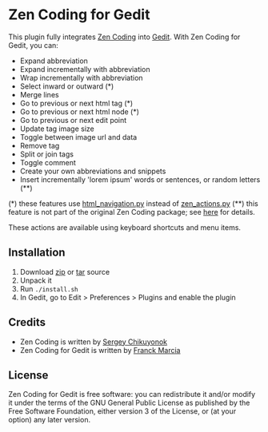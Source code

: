 Zen Coding for Gedit
====================

This plugin fully integrates [Zen Coding](http://code.google.com/p/zen-coding/) into [Gedit](http://projects.gnome.org/gedit/). With Zen Coding for Gedit, you can:

- Expand abbreviation
- Expand incrementally with abbreviation
- Wrap incrementally with abbreviation
- Select inward or outward (*)
- Merge lines
- Go to previous or next html tag (*)
- Go to previous or next html node (*)
- Go to previous or next edit point
- Update tag image size
- Toggle between image url and data
- Remove tag
- Split or join tags
- Toggle comment
- Create your own abbreviations and snippets
- Insert incrementally 'lorem ipsum' words or sentences, or random letters (**)

(*) these features use [html_navigation.py](http://github.com/fmarcia/zen-coding-gedit/blob/master/zencoding/html_navigation.py) instead of [zen_actions.py](http://github.com/fmarcia/zen-coding-gedit/blob/master/zencoding/zen_actions.py)
(**) this feature is not part of the original Zen Coding package; see [here](http://github.com/fmarcia/zen-coding-gedit/blob/master/zencoding/lorem_ipsum.py) for details.

These actions are available using keyboard shortcuts and menu items.

Installation
------------

1. Download [zip](http://github.com/fmarcia/zen-coding-gedit/zipball/master) or [tar](http://github.com/fmarcia/zen-coding-gedit/tarball/master) source
2. Unpack it
3. Run `./install.sh`
4. In Gedit, go to Edit > Preferences > Plugins and enable the plugin

Credits
-------

- Zen Coding is written by [Sergey Chikuyonok](http://chikuyonok.ru/)
- Zen Coding for Gedit is written by [Franck Marcia](http://github.com/fmarcia)

License
-------

Zen Coding for Gedit is free software: you can redistribute it and/or modify it under the terms of the GNU General Public License as published by the Free Software Foundation, either version 3 of the License, or (at your option) any later version.

